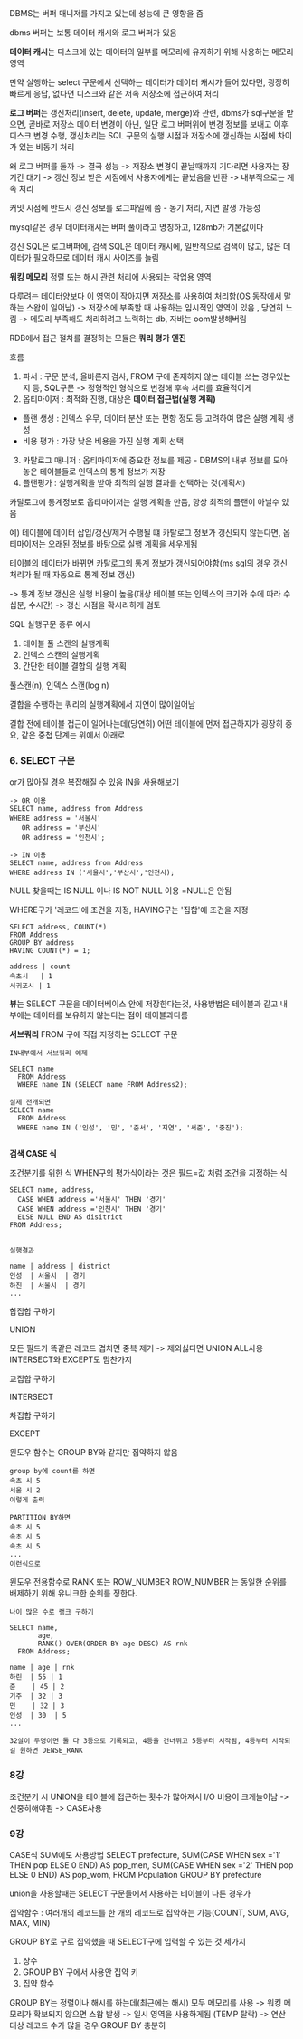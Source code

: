 
DBMS는 버퍼 매니저를 가지고 있는데 성능에 큰 영향을 줌

dbms 버퍼는 보통 데이터 캐시와 로그 버퍼가 있음

**데이터 캐시**는 디스크에 있는 데이터의 일부를 메모리에 유지하기 위해 사용하는 메모리 영역

만약 실행하는 select 구문에서 선택하는 데이터가 데이터 캐시가 들어 있다면, 굉장히 빠르게 응답, 없다면 디스크와 같은 저속 저장소에 접근하여 처리

**로그 버퍼**는 갱신처리(insert, delete, update, merge)와 관련, dbms가 sql구문을 받으면, 곧바로 저장소 데이터 변경이 아닌, 일단 로그 버퍼위에 변경 정보를 보내고 이후 디스크 변경 수행, 갱신처리는 SQL 구문의 실행 시점과 저장소에 갱신하는 시점에 차이가 있는 비동기 처리

왜 로그 버퍼를 둘까 -> 결국 성능 -> 저장소 변경이 끝날때까지 기다리면 사용자는 장기간 대기 -> 갱신 정보 받은 시점에서 사용자에게는 끝났음을 반환 -> 내부적으로는 계속 처리

커밋 시점에 반드시 갱신 정보를 로그파일에 씀 - 동기 처리, 지연 발생 가능성

mysql같은 경우 데이터캐시는 버퍼 풀이라고 명칭하고, 128mb가 기본값이다

갱신 SQL은 로그버퍼에, 검색 SQL은 데이터 캐시에, 일반적으로 검색이 많고, 많은 데이터가 필요하므로 데이터 캐시 사이즈를 늘림

**워킹 메모리**
정렬 또는 해시 관련 처리에 사용되는 작업용 영역

다루려는 데이터양보다 이 영역이 작아지면 저장소를 사용하여 처리함(OS 동작에서 말하는 스왑이 일어남) -> 저장소에 부족할 때 사용하는 임시적인 영역이 있음
, 당연히 느림 -> 메모리 부족해도 처리하려고 노력하는 db, 자바는 oom발생해버림

RDB에서 접근 절차를 결정하는 모듈은 **쿼리 평가 엔진**

흐름

1. 파서 : 구문 분석, 올바른지 검사, FROM 구에 존재하지 않는 테이블 쓰는 경우있는지 등, SQL구문 -> 정형적인 형식으로 변경해 후속 처리를 효율적이게
2. 옵티마이저 : 최적화 진행, 대상은 **데이터 접근법(실행 계획)** 
  - 플랜 생성 : 인덱스 유무, 데이터 분산 또는 편향 정도 등 고려하여 많은 실행 계획 생성
  - 비용 평가 : 가장 낮은 비용을 가진 실행 계획 선택
3. 카탈로그 매니저 : 옵티마이저에 중요한 정보를 제공 - DBMS의 내부 정보를 모아놓은 테이블들로 인덱스의 통계 정보가 저장
4. 플랜평가 : 실행계획을 받아 최적의 실행 결과를 선택하는 것(계획서) 

카탈로그에 통계정보로 옵티마이저는 실행 계획을 만듬, 항상 최적의 플랜이 아닐수 있음

예) 테이블에 데이터 삽입/갱신/제거 수행될 떄 카탈로그 정보가 갱신되지 않는다면, 옵티마이저는 오래된 정보를 바탕으로 실행 계획을 세우게됨

테이블의 데이터가 바뀌면 카탈로그의 통계 정보가 갱신되어야함(ms sql의 경우 갱신 처리가 될 때 자동으로 통계 정보 갱신)

-> 통계 정보 갱신은 실행 비용이 높음(대상 테이블 또는 인덱스의 크기와 수에 따라 수십분, 수시간) -> 갱신 시점을 확시리하게 검토

SQL 실행구문 종류 예시
1. 테이블 풀 스캔의 실행계획
2. 인덱스 스캔의 실행계획
3. 간단한 테이블 결합의 실행 계획

풀스캔(n), 인덱스 스캔(log n)

결합을 수행하는 쿼리의 실행계획에서 지연이 많이일어남

결합 전에 테이블 접근이 일어나는데(당연히) 어떤 테이블에 먼저 접근하지가 굉장히 중요, 같은 중첩 단계는 위에서 아래로

### 6. SELECT 구문

or가 많아질 경우 복잡해질 수 있음
IN을 사용해보기

```
-> OR 이용
SELECT name, address from Address
WHERE address = '서울시'
   OR address = '부산시'
   OR address = '인천시';
   
-> IN 이용
SELECT name, address from Address
WHERE address IN ('서울시','부산시','인천시);
```

NULL 찾을때는 IS NULL 이나 IS NOT NULL 이용 =NULL은 안됨

WHERE구가 '레코드'에 조건을 지정, HAVING구는 '집합'에 조건을 지정

```
SELECT address, COUNT(*)
FROM Address
GROUP BY address
HAVING COUNT(*) = 1;

address | count
속초시   | 1
서귀포시 | 1
```

**뷰**는 SELECT 구문을 데이터베이스 안에 저장한다는것, 사용방법은 테이블과 같고 내부에는 데이터를 보유하지 않는다는 점이 테이블과다름

**서브쿼리** FROM 구에 직접 지정하는 SELECT 구문

```
IN내부에서 서브쿼리 예제

SELECT name
  FROM Address
  WHERE name IN (SELECT name FROM Address2);
  
실제 전개되면
SELECT name
  FROM Address
  WHERE name IN ('인성', '민', '준서', '지연', '서준', '중진');
  
```
**검색 CASE 식**

조건분기를 위한 식
WHEN구의 평가식이라는 것은 필드=값 처럼 조건을 지정하는 식
```
SELECT name, address,
  CASE WHEN address ='서울시' THEN '경기'
  CASE WHEN address ='인천시' THEN '경기'
  ELSE NULL END AS disitrict
FROM Address;


실행결과

name | address | district
인성  | 서울시  | 경기
하진  | 서울시  | 경기
...
```

합집합 구하기 

UNION

모든 필드가 똑같은 레코드 겹치면 중복 제거 -> 제외싫다면 UNION ALL사용 INTERSECT와 EXCEPT도 맘찬가지

교집합 구하기

INTERSECT

차집합 구하기

EXCEPT


윈도우 함수는 GROUP BY와 같지만 집약하지 않음
```
group by에 count를 하면
속초 시 5
서울 시 2
이렇게 출력

PARTITION BY하면
속초 시 5
속초 시 5
속초 시 5
... 
이런식으로
```

윈도우 전용함수로 RANK 또는 ROW_NUMBER
ROW_NUMBER 는 동일한 순위를 배제하기 위해 유니크한 순위를 정한다. 

```
나이 많은 수로 랭크 구하기

SELECT name,
       age,
       RANK() OVER(ORDER BY age DESC) AS rnk
  FROM Address;
  
name | age | rnk
하린  | 55 | 1
준    | 45 | 2
기주  | 32 | 3
민    | 32 | 3
인성  | 30  | 5
...

32살이 두명이면 둘 다 3등으로 기록되고, 4등을 건너뛰고 5등부터 시작됨, 4등부터 시작되길 원하면 DENSE_RANK

```


### 8강
조건분기 시 UNION을 테이블에 접근하는 횟수가 많아져서 I/O 비용이 크게늘어남 -> 신중히해야됨 -> CASE사용


### 9강

CASE식 SUM에도 사용방법
SELECT prefecture,
      SUM(CASE WHEN sex ='1' THEN pop ELSE 0 END) AS pop_men,
      SUM(CASE WHEN sex ='2' THEN pop ELSE 0 END) AS pop_wom,
     FROM Population
     GROUP BY prefecture


union을 사용할때는 SELECT 구문들에서 사용하는 테이블이 다른 경우가 


집약함수 : 여러개의 레코드를 한 개의 레코드로 집약하는 기능(COUNT, SUM, AVG, MAX, MIN)

GROUP BY로 구로 집약했을 때 SELECT구에 입력할 수 있는 것 세가지
1. 상수
2. GROUP BY 구에서 사용안 집약 키
3. 집약 함수

GROUP BY는 정렬이나 해시를 하는데(최근에는 해시) 모두 메모리를 사용 -> 워킹 메모리가 확보되지 않으면 스왑 발생 -> 일시 영역을 사용하게됨 (TEMP 탈락) -> 연산 대상 레코드 수가 많을 경우 GROUP BY 충분히 

